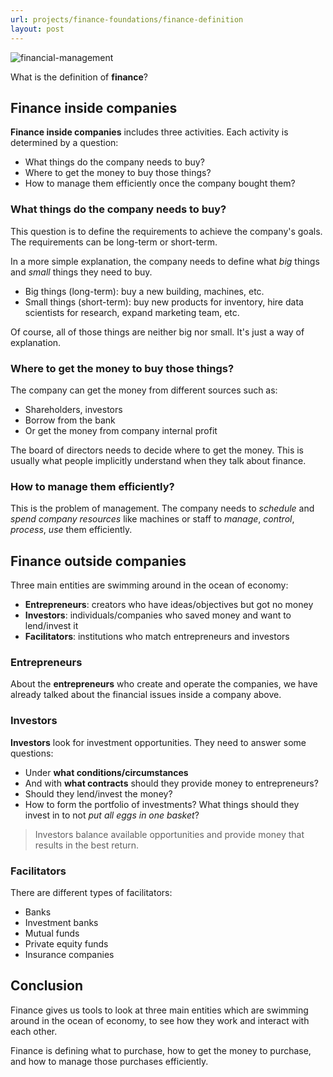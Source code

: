 ```yaml
---
url: projects/finance-foundations/finance-definition
layout: post
---
```


![financial-management][financial-management]

What is the definition of **finance**?

## Finance inside companies

**Finance inside companies** includes three activities. Each activity is determined by a question:

- What things do the company needs to buy?
- Where to get the money to buy those things?
- How to manage them efficiently once the company bought them?

### What things do the company needs to buy?

This question is to define the requirements to achieve the company's goals.
The requirements can be long-term or short-term.

In a more simple explanation, the company needs to define what _big_ things and _small_ things they need to buy.

- Big things (long-term): buy a new building, machines, etc.
- Small things (short-term): buy new products for inventory, hire data scientists for research, expand marketing team, etc.

Of course, all of those things are neither big nor small. It's just a way of explanation.

### Where to get the money to buy those things?

The company can get the money from different sources such as:

- Shareholders, investors
- Borrow from the bank
- Or get the money from company internal profit

The board of directors needs to decide where to get the money.
This is usually what people implicitly understand when they talk about finance.

### How to manage them efficiently?

This is the problem of management.
The company needs to _schedule_ and _spend company resources_ like machines
or staff to _manage_, _control_, _process_, _use_ them efficiently.

## Finance outside companies

Three main entities are swimming around in the ocean of economy:

- **Entrepreneurs**: creators who have ideas/objectives but got no money
- **Investors**: individuals/companies who saved money and want to lend/invest it
- **Facilitators**: institutions who match entrepreneurs and investors

### Entrepreneurs

About the **entrepreneurs** who create and operate the companies, we have already talked about the financial issues inside a company above.

### Investors

**Investors** look for investment opportunities. They need to answer some questions:

- Under **what conditions/circumstances**
- And with **what contracts** should they provide money to entrepreneurs?
- Should they lend/invest the money?
- How to form the portfolio of investments? What things should they invest in to not _put all eggs in one basket_?

> Investors balance available opportunities and provide money that results in the best return.

### Facilitators

There are different types of facilitators:

- Banks
- Investment banks
- Mutual funds
- Private equity funds
- Insurance companies

## Conclusion

Finance gives us tools to look at three main entities which are swimming around in the ocean of economy, to see how they work and interact with each other.

Finance is defining what to purchase, how to get the money to purchase, and how to manage those purchases efficiently.

<!-- MARKDOWN LINKS & IMAGES -->

[financial-management]: /assets/images/projects/finance-foundations/finance-definition/financial-management.jpg
